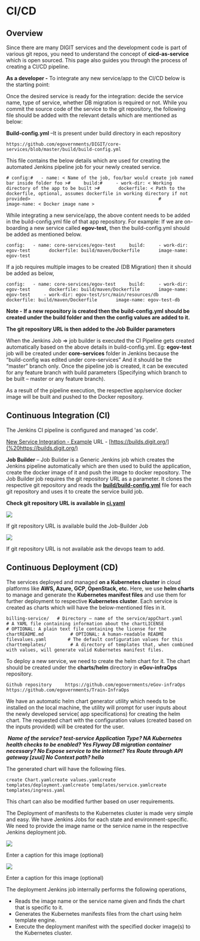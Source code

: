 # CI/CD

## Overview <a id="overview"></a>

Since there are many DIGIT services and the development code is part of various git repos, you need to understand the concept of **cicd-as-service** which is open sourced. This page also guides you through the process of creating a CI/CD pipeline.

**As a developer -** To integrate any new service/app to the CI/CD below is the starting point:

Once the desired service is ready for the integration: decide the service name, type of service, whether DB migration is required or not. While you commit the source code of the service to the git repository, the following file should be added with the relevant details which are mentioned as below:

**Build-config.yml** –It is present under build directory in each repository

```text
https://github.com/egovernments/DIGIT/core-services/blob/master/build/build-config.yml
```

This file contains the below details which are used for creating the automated Jenkins pipeline job for your newly created service.

```text
# config:#   - name: < Name of the job, foo/bar would create job named bar inside folder foo >#     build:#     - work-dir: < Working directory of the app to be built >#       dockerfile: < Path to the dockerfile, optional, assumes dockerfile in working directory if not provided>                                                #       image-name: < Docker image name >
```

While integrating a new service/app, the above content needs to be added in the build-config.yml file of that app repository. For example: If we are on-boarding a new service called **egov-test,** then the build-config.yml should be added as mentioned below.

```text
config:   - name: core-services/egov-test     build:     - work-dir: egov-test       dockerfile: build/maven/Dockerfile       image-name: egov-test
```

If a job requires multiple images to be created \(DB Migration\) then it should be added as below,

```text
config:   - name: core-services/egov-test     build:     - work-dir: egov-test       dockerfile: build/maven/Dockerfile       image-name: egov-test     - work-dir: egov-test/src/main/resources/db       dockerfile: build/maven/Dockerfile       image-name: egov-test-db
```

**Note -** **If a new repository is created then the build-config.yml should be created under the build folder and then the config values are added to it.**

**The git repository URL is then added to the Job Builder parameters**

When the Jenkins Job =&gt; job builder is executed the CI Pipeline gets created automatically based on the above details in build-config.yml. Eg: **egov-test** job will be created under **core-services** folder in Jenkins because the “build-config was edited under core-services” And it should be the “master” branch only. Once the pipeline job is created, it can be executed for any feature branch with build parameters \(Specifying which branch to be built – master or any feature branch\).

As a result of the pipeline execution, the respective app/service docker image will be built and pushed to the Docker repository.

## **Continuous Integration \(CI\)** <a id="continuous-integration-ci"></a>

The Jenkins CI pipeline is configured and managed 'as code'.

​[New Service Integration - Example](https://digit-discuss.atlassian.net/wiki/spaces/DOPS/pages/111673399/New+Service+Integration+-+Example) URL - [https://builds.digit.org/](%20https://builds.digit.org/​)​

**Job Builder** – Job Builder is a Generic Jenkins job which creates the Jenkins pipeline automatically which are then used to build the application, create the docker image of it and push the image to docker repository. The Job Builder job requires the git repository URL as a parameter. It clones the respective git repository and reads the [**build/build-config.yml**](https://github.com/egovernments/DIGIT/blob/master/core-services/build/build-config.yml) file for each git repository and uses it to create the service build job.

‌**Check git repository URL is available in** [**ci.yaml**](https://github.com/egovernments/DIGIT-DevOps/blob/master/deploy-as-code/helm/environments/ci.yaml)​[‌](https://github.com/egovernments/eGov-infraOps/blob/master/helm/environments/ci.yaml)‌

![](https://gblobscdn.gitbook.com/assets%2F-MERG_iQW5oN4ukgXP8K%2Fsync%2F3b7e0c5ac4c5064192777b45de690069ff11a674.png?alt=media)

If git repository URL is available build the Job-Builder Job

![](https://gblobscdn.gitbook.com/assets%2F-MERG_iQW5oN4ukgXP8K%2Fsync%2F402d59e5650213e9bbd0631717d6201307e02e2f.png?alt=media)

If git repository URL is not available ask the devops team to add.

## **Continuous Deployment \(CD\)**‌ <a id="continuous-deployment-cd"></a>

The services deployed and managed **on a Kubernetes cluster** in cloud platforms like **AWS, Azure, GCP, OpenStack, etc.** Here, we use **helm charts** to manage and generate the **Kubernetes manifest files** and use them for further deployment to respective **Kubernetes cluster**. Each service is created as charts which will have the below-mentioned files in it.

```text
billing-service/   # Directory – name of the service/appChart.yaml         # A YAML file containing information about the chartLICENSE            # OPTIONAL: A plain text file containing the license for the chartREADME.md          # OPTIONAL: A human-readable README filevalues.yaml        # The default configuration values for this charttemplates/         # A directory of templates that, when combined with values, will generate valid Kubernetes manifest files.
```

To deploy a new service, we need to create the helm chart for it. The chart should be created under the **charts/helm** directory in **eGov-infraOps** repository.

```text
Github repository     https://github.com/egovernments/eGov-infraOps    https://github.com/egovernments/Train-InfraOps
```

We have an automatic helm chart generator utility which needs to be installed on the local machine, the utility will prompt for user inputs about the newly developed service\( app specifications\) for creating the helm chart. The requested chart with the configuration values \(created based on the inputs provided\) will be created for the user.

‌ _**Name of the service? test-service Application Type? NA Kubernetes health checks to be enabled? Yes Flyway DB migration container necessary? No Expose service to the internet? Yes Route through API gateway \[zuul\] No Context path? hello**_‌

The generated chart will have the following files.

```text
create Chart.yamlcreate values.yamlcreate templates/deployment.yamlcreate templates/service.yamlcreate templates/ingress.yaml
```

This chart can also be modified further based on user requirements.

The Deployment of manifests to the Kubernetes cluster is made very simple and easy. We have Jenkins Jobs for each state and environment-specific. We need to provide the image name or the service name in the respective Jenkins deployment job.

![](https://gblobscdn.gitbook.com/assets%2F-MERG_iQW5oN4ukgXP8K%2Fsync%2Fe39a9063f0ae56f845ba2230786302c0d4e957e6.png?alt=media)

Enter a caption for this image \(optional\)

![](https://gblobscdn.gitbook.com/assets%2F-MERG_iQW5oN4ukgXP8K%2Fsync%2F5e19cdbb9eb18d76fdd2b4f28c5aed5c8bf377e2.png?alt=media)

Enter a caption for this image \(optional\)

‌The deployment Jenkins job internally performs the following operations,‌

* Reads the image name or the service name given and finds the chart that is specific to it.
* Generates the Kubernetes manifests files from the chart using helm template engine.
* Execute the deployment manifest with the specified docker image\(s\) to the Kubernetes cluster.

